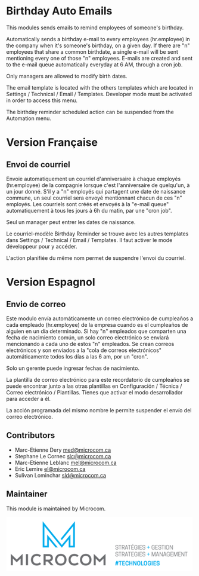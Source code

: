 Birthday Auto Emails
====================

This modules sends emails to remind employees of someone's birthday.

Automatically sends a birthday e-mail to every employees (hr.employee) in the company
when it's someone's birthday, on a given day. If there are "n" employees that
share a common birthdate, a single e-mail will be sent mentioning every one of
those "n" employees. E-mails are created and sent to the e-mail queue
automatically everyday at 6 AM, through a cron job.

Only managers are allowed to modify birth dates.

The email template is located with the others templates which are located
in Settings / Technical / Email / Templates. Developer mode must be activated
in order to access this menu.

The birthday reminder scheduled action can be suspended from the Automation menu.

Version Française
=================

Envoi de courriel
-----------------

Envoie automatiquement un courriel d'anniversaire à chaque employés (hr.employee) de
la compagnie lorsque c'est l'anniversaire de quelqu'un, à un jour donné. S'il
y a "n" employés qui partagent une date de naissance commune, un seul courriel
sera envoyé mentionnant chacun de ces "n" employés. Les courriels sont créés et
envoyés à la "e-mail queue" automatiquement à tous les jours à 6h du matin,
par une "cron job".

Seul un manager peut entrer les dates de naissance.

Le courriel-modèle Birthday Reminder se trouve avec les autres templates
dans Settings / Technical / Email / Templates. Il faut activer le mode
développeur pour y accéder.

L'action planifiée du même nom permet de suspendre l'envoi du courriel.

Version Espagnol
=================

Envio de correo
-----------------

Este modulo envía automáticamente un correo electrónico de cumpleaños a cada empleado (hr.employee) de
la empresa cuando es el cumpleaños de alguien en un día determinado. Si hay "n" empleados 
que comparten una fecha de nacimiento común, un solo correo electrónico
se enviará mencionando a cada uno de estos "n" empleados. Se crean correos electrónicos y
son enviados a la "cola de correos electrónicos" automáticamente todos los días a las 6 am,
por un "cron".

Solo un gerente puede ingresar fechas de nacimiento.

La plantilla de correo electrónico para este recordatorio de cumpleaños se puede encontrar junto a
las otras plantillas en Configuración / Técnica / Correo electrónico / Plantillas. 
Tienes que activar el modo desarrollador para acceder a él.

La acción programada del mismo nombre le permite suspender el envío del correo electrónico.


Contributors
------------

* Marc-Etienne Dery <med@microcom.ca>
* Stephane Le Cornec <slc@microcom.ca>
* Marc-Etienne Leblanc <mel@microcom.ca>
* Eric Lemire <el@microcom.ca>
* Sulivan Lominchar <sld@microcom.ca>


Maintainer
----------

This module is maintained by Microcom.

<img src="static/description/MICROCOM.png" width="500">
